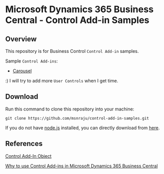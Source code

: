 # Microsoft Dynamics 365 Business Central - Control Add-in Samples

## Overview
This repository is for Business Control `Control Add-in` samples. 

Sample `Control Add-ins`:
* [Carousel](https://github.com/msnraju/control-add-in-samples/tree/master/carousel)

:) I will try to add more `User Controls` when I get time.


## Download

Run this command to clone this repository into your machine:

``` 
git clone https://github.com/msnraju/control-add-in-samples.git
```

If you do not have [node.js](https://nodejs.org/en/download/) installed, you can directly download from [here](https://github.com/msnraju/control-add-in-samples.git).

## References
[Control Add-In Object](https://docs.microsoft.com/en-us/dynamics365/business-central/dev-itpro/developer/devenv-control-addin-object)

[Why to use Control Add-ins in Microsoft Dynamics 365 Business Central](https://msn-learnings.blogspot.com/2020/07/why-to-use-control-add-ins-in-microsoft-dynamics-365-business-central.html)


